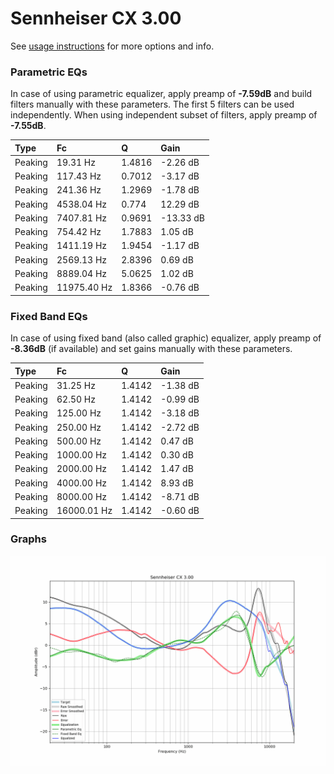 # Sennheiser CX 3.00
See [usage instructions](https://github.com/jaakkopasanen/AutoEq#usage) for more options and info.

### Parametric EQs
In case of using parametric equalizer, apply preamp of **-7.59dB** and build filters manually
with these parameters. The first 5 filters can be used independently.
When using independent subset of filters, apply preamp of **-7.55dB**.

| Type    | Fc          |      Q | Gain      |
|:--------|:------------|:-------|:----------|
| Peaking | 19.31 Hz    | 1.4816 | -2.26 dB  |
| Peaking | 117.43 Hz   | 0.7012 | -3.17 dB  |
| Peaking | 241.36 Hz   | 1.2969 | -1.78 dB  |
| Peaking | 4538.04 Hz  | 0.774  | 12.29 dB  |
| Peaking | 7407.81 Hz  | 0.9691 | -13.33 dB |
| Peaking | 754.42 Hz   | 1.7883 | 1.05 dB   |
| Peaking | 1411.19 Hz  | 1.9454 | -1.17 dB  |
| Peaking | 2569.13 Hz  | 2.8396 | 0.69 dB   |
| Peaking | 8889.04 Hz  | 5.0625 | 1.02 dB   |
| Peaking | 11975.40 Hz | 1.8366 | -0.76 dB  |

### Fixed Band EQs
In case of using fixed band (also called graphic) equalizer, apply preamp of **-8.36dB**
(if available) and set gains manually with these parameters.

| Type    | Fc          |      Q | Gain     |
|:--------|:------------|:-------|:---------|
| Peaking | 31.25 Hz    | 1.4142 | -1.38 dB |
| Peaking | 62.50 Hz    | 1.4142 | -0.99 dB |
| Peaking | 125.00 Hz   | 1.4142 | -3.18 dB |
| Peaking | 250.00 Hz   | 1.4142 | -2.72 dB |
| Peaking | 500.00 Hz   | 1.4142 | 0.47 dB  |
| Peaking | 1000.00 Hz  | 1.4142 | 0.30 dB  |
| Peaking | 2000.00 Hz  | 1.4142 | 1.47 dB  |
| Peaking | 4000.00 Hz  | 1.4142 | 8.93 dB  |
| Peaking | 8000.00 Hz  | 1.4142 | -8.71 dB |
| Peaking | 16000.01 Hz | 1.4142 | -0.60 dB |

### Graphs
![](./Sennheiser%20CX%203.00.png)